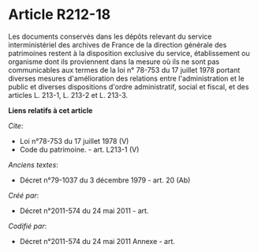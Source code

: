 # Article R212-18

Les documents conservés dans les dépôts relevant du service interministériel des archives de France de la direction générale
des patrimoines restent à la disposition exclusive du service, établissement ou organisme dont ils proviennent dans la mesure
où ils ne sont pas communicables aux termes de la loi n° 78-753 du 17 juillet 1978 portant diverses mesures d'amélioration
des relations entre l'administration et le public et diverses dispositions d'ordre administratif, social et fiscal, et des
articles L. 213-1, L. 213-2 et L. 213-3.

**Liens relatifs à cet article**

_Cite_:

  - Loi n°78-753 du 17 juillet 1978 (V)
  - Code du patrimoine. - art. L213-1 (V)

_Anciens textes_:

  - Décret n°79-1037 du 3 décembre 1979 - art. 20 (Ab)

_Créé par_:

  - Décret n°2011-574 du 24 mai 2011  - art.

_Codifié par_:

  - Décret n°2011-574 du 24 mai 2011 Annexe - art.
